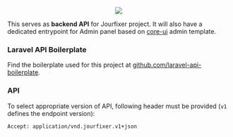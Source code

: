 <p align="center"><img src="https://laravel.com/assets/img/components/logo-laravel.svg"></p>

This serves as **backend API** for Jourfixer project. 
It will also have a dedicated entrypoint for Admin panel based on [core-ui](https://coreui.io/) admin template.

### Laravel API Boilerplate
Find the boilerplate used for this project at [github.com/laravel-api-boilerplate](https://github.com/specialtactics/laravel-api-boilerplate).


### API

To select appropriate version of API, following header must be provided (`v1` defines the endpoint version):
```bash
Accept: application/vnd.jourfixer.v1+json
```
